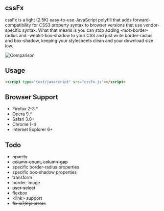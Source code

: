 cssFx
------

cssFx is a light (2.5K) easy-to-use JavaScript polyfill that adds forward-compatibility for CSS3 property syntax to browser versions that use vendor-specific syntax. What that means is you can stop adding -moz-border-radius and -webkit-box-shadow to your CSS and just write border-radius and box-shadow, keeping your stylesheets clean and your download size low.

![Comparison](http://imsky.github.com/cssFx/comparison.png)

Usage
------
``` html
<script type="text/javascript" src="cssfx.js"></script>
```

Browser Support
------

  * Firefox 2-3.*
  * Opera 9.*
  * Safari 3.0+
  * Chrome 1-4
  * Internet Explorer 6+

Todo
------

  * <del>opacity</del>
  * <del>column-count, column-gap</del>
  * specific border-radius properties
  * specific box-shadow properties
  * transform
  * border-image
  * <del>user-select</del>
  * flexbox
  * &lt;link&gt; support
  * <del>fix ie7,8 js errors</del>
